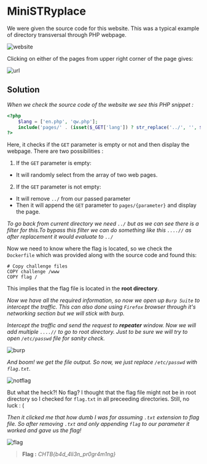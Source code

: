 # MiniSTRyplace
We were given the source code for this website. This was a typical example of directory transversal through PHP webpage.

![website](https://github.com/1n4n0/HTB-Cyber-Apocalypse-2021/blob/main/Web/MiniSTRypalace/images/S1.png?raw=true)

Clicking on either of the pages from upper right corner of the page gives:

![url](https://github.com/1n4n0/HTB-Cyber-Apocalypse-2021/blob/main/Web/MiniSTRypalace/images/S2.png?raw=true)
## Solution
*When we check the source code of the website we see this PHP snippet :*

```php
<?php
    $lang = ['en.php', 'qw.php'];
    include('pages/' . (isset($_GET['lang']) ? str_replace('../', '', $_GET['lang']) : $lang[array_rand($lang)]));
?>
```
Here, it checks if the `GET` parameter is empty or not and then display the webpage. There are two possibilities :
1. If the `GET` parameter is empty:
 - It will randomly select from the array of two web pages.

2. If the `GET` parameter is not empty:
- It will remove `../` from our passed parameter 
- Then it will append the `GET` parameter to `pages/{parameter}` and display the page.

*To go back from current directory we need `../` but as we can see there is a filter for this.To bypass this filter we can do something like this `....//` as after replacement it would evaluate to `../`*

Now we need to know where the flag is located, so we check the `Dockerfile` which was provided along with the source code and found this:
```docker
# Copy challenge files
COPY challenge /www
COPY flag /
```
This implies that the flag file is located in the **root directory**.

*Now we have all the required information, so now we open up `Burp Suite` to intercept the traffic. This can also done using `Firefox` browser through it's networking section but we will stick with burp.*

*Intercept the traffic and send the request to __repeater__ window. Now we will add multiple `....//` to go to root directory. Just to be sure we will try to open `/etc/passwd` file for sanity check.*

![burp](https://github.com/1n4n0/HTB-Cyber-Apocalypse-2021/blob/main/Web/MiniSTRypalace/images/S4.png?raw=true)

*And boom! we get the file output. So now, we just replace `/etc/passwd` with `flag.txt`.*

![notflag](https://github.com/1n4n0/HTB-Cyber-Apocalypse-2021/blob/main/Web/MiniSTRypalace/images/S5.png?raw=true)

But what the heck?! No flag? I thought that the flag file might not be in root directory so I checked for `flag.txt` in all preceeding directories. Still, no luck : (

*Then it clicked me that how dumb I was for assuming `.txt` extension to flag file. So after removing `.txt` and only appending `flag` to our parameter it worked and gave us the flag!*

![flag](https://github.com/1n4n0/HTB-Cyber-Apocalypse-2021/blob/main/Web/MiniSTRypalace/images/S6.png?raw=true)

> **Flag :** _CHTB{b4d_4li3n_pr0gr4m1ng}_
